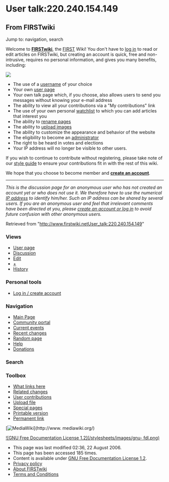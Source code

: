 # User talk:220.240.154.149

## From FIRSTwiki

Jump to: navigation, search

Welcome to **[FIRSTwiki](FIRSTwiki "FIRSTwiki")**, the [FIRST](first) Wiki! You don't have to [log in](Special:Userlogin "Special:Userlogin") to read or edit articles on FIRSTwiki, but creating an account is quick, free and non- intrusive, requires no personal information, and gives you many benefits, including:

[![](/media/1/10/FIRST_logo.gif)](Image:FIRST_logo.gif)

- The use of a [username](http://www.wikipedia.org/wiki/Wikipedia:Username "wikipedia:Wikipedia:Username") of your choice
- Your own [user page](http://www.wikipedia.org/wiki/Wikipedia:user_page "wikipedia:Wikipedia:user_page")
- Your own talk page which, if you choose, also allows users to send you messages without knowing your e-mail address
- The ability to view all your contributions via a "My contributions" link
- The use of your own personal [watchlist](http://www.wikipedia.org/wiki/Wikipedia:Watchlist "wikipedia:Wikipedia:Watchlist") to which you can add articles that interest you
- The ability to [rename pages](http://www.wikipedia.org/wiki/Wikipedia:How_to_rename_a_page "wikipedia:Wikipedia:How_to_rename_a_page")
- The ability to [upload images](Special:Upload "Special:Upload")
- The ability to customize the appearance and behavior of the website
- The eligibility to become an [administrator](FIRSTwiki:Administrators "FIRSTwiki:Administrators")
- The right to be heard in votes and elections
- Your IP address will no longer be visible to other users.

If you wish to continue to contribute without registering, please take note of our [style guide](FIRSTwiki:Style_guide "FIRSTwiki:Style guide") to ensure your contributions fit in with the rest of this wiki.

We hope that you choose to become member and **[create an account](Special:Userlogin "Special:Userlogin")**.

--------------------------------------------------------------------------------

_This is the discussion page for an anonymous user who has not created an account yet or who does not use it. We therefore have to use the numerical [IP address](http://www.wikipedia.org/wiki/IP_address "wikipedia:IP_address") to identify him/her. Such an IP address can be shared by several users. If you are an anonymous user and feel that irrelevant comments have been directed at you, please [create an account or log in](Special:Userlogin "Special:Userlogin") to avoid future confusion with other anonymous users._

Retrieved from "<http://www.firstwiki.netUser_talk:220.240.154.149>"

### Views

- [User page](/index.php?title=User:220.240.154.149&action=edit)
- [Discussion](User_talk:220.240.154.149)
- [Edit](/index.php?title=User_talk:220.240.154.149&action=edit)
- [+](/index.php?title=User_talk:220.240.154.149&action=edit&section=new)
- [History](/index.php?title=User_talk:220.240.154.149&action=history)

### Personal tools

- [Log in / create account](/index.php?title=Special:Userlogin&returnto=User_talk:220.240.154.149)

[](Main_Page "Main Page")

### Navigation

- [Main Page](Main_Page)
- [Community portal](FIRSTwiki:Community_portal)
- [Current events](Current_events)
- [Recent changes](Special:Recentchanges)
- [Random page](Special:Random)
- [Help](Help:Contents)
- [Donations](FIRSTwiki:Site_support)

### Search

### Toolbox

- [What links here](Special:Whatlinkshere/User_talk:220.240.154.149)
- [Related changes](Special:Recentchangeslinked/User_talk:220.240.154.149)
- [User contributions](Special:Contributions/220.240.154.149)
- [Upload file](Special:Upload)
- [Special pages](Special:Specialpages)
- [Printable version](/index.php?title=User_talk:220.240.154.149&printable=yes)
- [Permanent link](/index.php?title=User_talk:220.240.154.149&oldid=49672)

[![MediaWiki](/skins/common/images/poweredby_mediawiki_88x31.png)](http://www.
mediawiki.org/)

[![GNU Free Documentation License 1.2](/stylesheets/images/gnu-
fdl.png)](http://www.gnu.org/copyleft/fdl.html)

- This page was last modified 02:36, 22 August 2006.
- This page has been accessed 185 times.
- Content is available under [GNU Free Documentation License 1.2](http://www.gnu.org/copyleft/fdl.html "http://www.gnu.org/copyleft/fdl.html").
- [Privacy policy](FIRSTwiki:Privacy_policy "FIRSTwiki:Privacy policy")
- [About FIRSTwiki](FIRSTwiki:About "FIRSTwiki:About")
- [Terms and Conditions](FIRSTwiki:Terms_and_conditions "FIRSTwiki:Terms and conditions")
